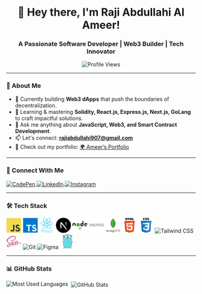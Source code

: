 <h1 align="center">🚀 Hey there, I'm Raji Abdullahi Al Ameer!</h1>
<h3 align="center">A Passionate Software Developer | Web3 Builder | Tech Innovator</h3>

<p align="center">
  <img src="https://komarev.com/ghpvc/?username=ameer017&label=Profile%20views&color=0e75b6&style=flat" alt="Profile Views" />
</p>

---

### 🌟 About Me  
- 🔭 Currently building **Web3 dApps** that push the boundaries of decentralization.  
- 🌱 Learning & mastering **Solidity, React.js, Express.js, Next.js, GoLang** to craft impactful solutions.  
- 💬 Ask me anything about **JavaScript, Web3, and Smart Contract Development**.  
- 📫 Let's connect: **rajiabdullahi907@gmail.com**  
- 📄 Check out my portfolio: [🌍 Ameer’s Portfolio](https://ameer-portfolio-website.vercel.app/)  

---

### 🔗 Connect With Me  
<p align="left">
  <a href="https://codepen.io/abdullahi-l-ameer" target="blank">
    <img align="center" src="https://raw.githubusercontent.com/rahuldkjain/github-profile-readme-generator/master/src/images/icons/Social/codepen.svg" alt="CodePen" height="30" width="40"/>
  </a>
  <a href="https://www.linkedin.com/in/raji-abdullahi-a-4598b42a5/" target="blank">
    <img align="center" src="https://raw.githubusercontent.com/rahuldkjain/github-profile-readme-generator/master/src/images/icons/Social/linked-in-alt.svg" alt="LinkedIn" height="30" width="40"/>
  </a>
  <a href="https://www.instagram.com/a.rajiabdullahi/" target="blank">
    <img align="center" src="https://raw.githubusercontent.com/rahuldkjain/github-profile-readme-generator/master/src/images/icons/Social/instagram.svg" alt="Instagram" height="30" width="40"/>
  </a>
</p>

---

### 🛠️ Tech Stack  
<p align="left">  
  <img src="https://raw.githubusercontent.com/devicons/devicon/master/icons/javascript/javascript-original.svg" alt="JavaScript" width="40" height="40"/> 
  <img src="https://raw.githubusercontent.com/devicons/devicon/master/icons/typescript/typescript-original.svg" alt="TypeScript" width="40" height="40"/>  
  <img src="https://raw.githubusercontent.com/devicons/devicon/master/icons/react/react-original-wordmark.svg" alt="React" width="40" height="40"/> 
  <img src="https://raw.githubusercontent.com/devicons/devicon/master/icons/nextjs/nextjs-original.svg" alt="Next.js" width="40" height="40"/> 
  <img src="https://raw.githubusercontent.com/devicons/devicon/master/icons/nodejs/nodejs-original-wordmark.svg" alt="Node.js" width="40" height="40"/> 
  <img src="https://raw.githubusercontent.com/devicons/devicon/master/icons/express/express-original-wordmark.svg" alt="Express.js" width="40" height="40"/> 
  <img src="https://raw.githubusercontent.com/devicons/devicon/master/icons/mongodb/mongodb-original-wordmark.svg" alt="MongoDB" width="40" height="40"/> 
  <img src="https://raw.githubusercontent.com/devicons/devicon/master/icons/html5/html5-original-wordmark.svg" alt="HTML5" width="40" height="40"/> 
  <img src="https://raw.githubusercontent.com/devicons/devicon/master/icons/css3/css3-original-wordmark.svg" alt="CSS3" width="40" height="40"/> 
  <img src="https://www.vectorlogo.zone/logos/tailwindcss/tailwindcss-icon.svg" alt="Tailwind CSS" width="40" height="40"/> 
  <img src="https://raw.githubusercontent.com/devicons/devicon/master/icons/sass/sass-original.svg" alt="Sass" width="40" height="40"/> 
  <img src="https://www.vectorlogo.zone/logos/git-scm/git-scm-icon.svg" alt="Git" width="40" height="40"/> 
  <img src="https://www.vectorlogo.zone/logos/figma/figma-icon.svg" alt="Figma" width="40" height="40"/> 
  <img src="https://raw.githubusercontent.com/devicons/devicon/master/icons/go/go-original.svg" alt="Golang" width="40" height="40"/> 
</p>

---

### 📊 GitHub Stats  
<p>
  <img align="left" src="https://github-readme-stats.vercel.app/api/top-langs?username=ameer017&show_icons=true&locale=en&layout=compact" alt="Most Used Languages" />
</p>

<p>&nbsp;
  <img align="center" src="https://github-readme-stats.vercel.app/api?username=ameer017&show_icons=true&locale=en" alt="GitHub Stats" />
</p>
